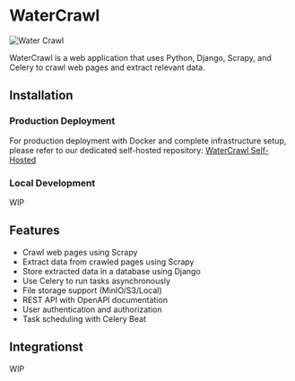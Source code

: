 # WaterCrawl
![Water Crawl](assets/watercrawl.png)

WaterCrawl is a web application that uses Python, Django, Scrapy, and Celery to crawl web pages and extract relevant data.


## Installation

### Production Deployment
For production deployment with Docker and complete infrastructure setup, please refer to our dedicated self-hosted repository:
[WaterCrawl Self-Hosted](https://github.com/watercrawl/self-hosted)

### Local Development

WIP


## Features

- Crawl web pages using Scrapy
- Extract data from crawled pages using Scrapy
- Store extracted data in a database using Django
- Use Celery to run tasks asynchronously
- File storage support (MinIO/S3/Local)
- REST API with OpenAPI documentation
- User authentication and authorization
- Task scheduling with Celery Beat


## Integrationst

WIP